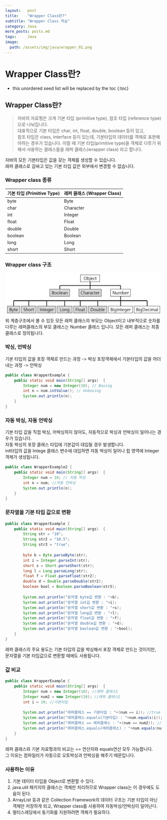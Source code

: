 ```yaml
---
layout:   post
title:    "Wrapper Class란?"
subtitle: "Wrapper Class 학습"
category: Java
more_posts: posts.md
tags:     Java
image:
  path:	/assets/img/java/wrapper_01.png
---
```

# Wrapper Class란?

<!--more-->
<!-- Table of contents -->
* this unordered seed list will be replaced by the toc
{:toc}

<!-- text -->
## Wrapper Class란?
> 자바의 자료형은 크게 기본 타입 (primitive type), 참조 타입 (reference type)으로 나눠집니다.  
대표적으로 기본 타입은 char, int, float, double, boolean 등이 있고,  
참조 타입은 class, interface 등이 있는데, 기본타입의 데이터를 객체로 표현해야하는 경우가 있습니다. 이럴 때 기본 타입(primitive type)을 객체로 다루기 위해서 사용하는 클래스들을 래퍼 클래스(wrapper class) 라고 합니다.

자바의 모든 기본타입은 값을 갖는 객체를 생성할 수 있습니다.  
래퍼 클래스로 감싸고 있는 기본 타입 값은 외부에서 변경할 수 없습니다.

### Wrapper class 종류
|기본 타입 (Primitive Type)|래퍼 클래스 (Wrapper Class)|
|---|---|
|byte|Byte|
|char|Character|
|int|Integer|
|float|Float|
|double|Double|
|boolean|Boolean|
|long|Long|
|short|Short|

### Wrapper class 구조
![](/assets/img/java/wrapper_01.png)
위 계층구조에서 볼 수 있듯 모든 래퍼 클래스의 부모는 Object이고 내부적으로 숫자를 다루는 래퍼클래스의 부모 클래스는 Number 클래스 입니다. 모든 래퍼 클래스는 최종 클래스로 정의됩니다.

### 박싱, 언박싱
기본 타입의 값을 포장 객체로 만드는 과정 -> 박싱
포장객체에서 기본타입의 값을 어더내는 과정 -> 언박싱

``` java
public class WrapperExample {
    public static void main(String[] args)  {
        Integer num = new Integer(10); // Boxing
        int n = num.intValue(); // Unboxing
        System.out.println(n);
    }
}
```

### 자동 박싱, 자동 언박싱
기본 타입 값을 직접 박싱, 어박싱하지 않아도, 자동적으로 박싱과 언박싱이 일어나는 경우가 있습니다.  
자동 박싱의 포장 클래스 타입에 기본값이 대입될 경우 발생합니다.  
int타입의 값을 Intege 클래스 변수에 대입하면 자동 박싱이 일어나 힙 영역에 Integer객체가 생성됩니다.
``` java
public class WrapperExample2 {
    public static void main(String[] args)  {
        Integer num = 10; // 자동 박싱
        int n = num; //자동 언박싱
        System.out.println(n);
    }
}
```

### 문자열을 기본 타입 값으로 변환
``` java
public class WrapperExample {
    public static void main(String[] args)  {
        String str = "10";
        String str2 = "10.5";
        String str3 = "true";
        
        byte b = Byte.parseByte(str);
        int i = Integer.parseInt(str);
        short s = Short.parseShort(str);
        long l = Long.parseLong(str);
        float f = Float.parseFloat(str2);
        double d = Double.parseDouble(str2);
        boolean bool = Boolean.parseBoolean(str3);
		
        System.out.println("문자열 byte값 변환 : "+b);
        System.out.println("문자열 int값 변환 : "+i);
        System.out.println("문자열 short값 변환 : "+s);
        System.out.println("문자열 long값 변환 : "+l);
        System.out.println("문자열 float값 변환 : "+f);
        System.out.println("문자열 double값 변환 : "+d);
        System.out.println("문자열 boolean값 변환 : "+bool);
    }
}
```

래퍼 클래스의 주요 용도는 기본 타입의 값을 박싱해서 포장 객체로 만드는 것이지만,  
문자열을 기본 타입값으로 변환할 때에도 사용됩니다.

### 값 비교
``` java
public class WrapperExample {
    public static void main(String[] args)  {
        Integer num = new Integer(10); //래퍼 클래스1
        Integer num2 = new Integer(10); //래퍼 클래스2
        int i = 10; //기본타입
		 
        System.out.println("래퍼클래스 == 기본타입 : "+(num == i)); //true
        System.out.println("래퍼클래스.equals(기본타입) : "+num.equals(i)); //true
        System.out.println("래퍼클래스 == 래퍼클래스 : "+(num == num2)); //false
        System.out.println("래퍼클래스.equals(래퍼클래스) : "+num.equals(num2)); //true
    }
}
```
래퍼 클래스와 기본 자료형과의 비교는 == 연산자와 equals연산 모두 가능합니다.  
그 이유는 컴파일러가 자동으로 오토박싱과 언박싱을 해주기 때문입니다.  

### 사용하는 이유
1. 기본 데이터 타입을 Object로 변환할 수 있다.
2. java.util 패키지의 클래스는 객체만 처리하므로 Wrapper class는 이 경우에도 도움이 된다.
3. ArrayList 등과 같은 Collection Framework의 데이터 구조는 기본 타입이 아닌 객체만 저장하게 되고, Wrapper class를 사용하여 자동박싱/언박싱이 일어난다.
4. 멀티스레딩에서 동기화를 지원하려면 객체가 필요하다.
